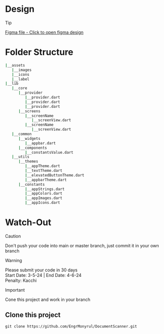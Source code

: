 # Design
> [!TIP]
> [Figma file - Click to open figma design](https://www.figma.com/community/file/1218823989467855715)

# Folder Structure

```bash
|__assets
   |__images
   |__icons
   |__label
|__lib
   |__core
      |__provider
         |__provider.dart
         |__provider.dart
         |__provider.dart
      |__screens
         |__screenName
            |__screenView.dart
         |__screenName
            |__screenView.dart
   |__common
      |__widgets
         |__appbar.dart
      |__components
         |__constantsValue.dart
   |__utils
      |__themes
         |__appTheme.dart
         |__textTheme.dart
         |__elevatedButtonTheme.dart
         |__appbarTheme.dart
      |__constants
         |__appStrings.dart
         |__appColors.dart
         |__appImages.dart
         |__appIcons.dart
```

# Watch-Out
> [!CAUTION]
> Don't push your code into main or master branch, just commit it in your own branch

> [!WARNING]
> Please submit your code in 30 days  
> Start Date: 3-5-24 | End Date: 4-6-24  
> Penalty: Kacchi

> [!IMPORTANT]
> Cone this project and work in your branch

## Clone this project
```shell 
git clone https://github.com/EngrMonyrul/DocumentScanner.git
```